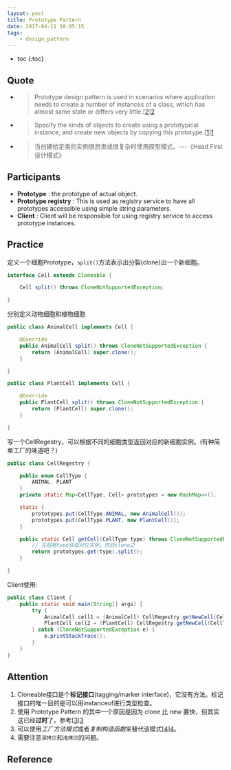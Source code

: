 ```yaml
---
layout: post
title: Prototype Pattern
date: 2017-04-11 20:05:15
tags:
    - design_pattern
---
```


* toc
{:toc}

## Quote
* >Prototype design pattern is used in scenarios where application needs to create a number of instances of a class, which has almost same state or differs very little.[[2]][2]

* >Specify the kinds of objects to create using a prototypical instance, and create new objects by copying this prototype.[[1]][1]

* >当创建给定类的实例很昂贵或很复杂时使用原型模式。---《Head First设计模式》

## Participants
* **Prototype** : the prototype of actual object.
* **Prototype registry** : This is used as registry service to have all prototypes accessible using simple string parameters.
* **Client** : Client will be responsible for using registry service to access prototype instances.

## Practice

定义一个细胞Prototype，`split()`方法表示出分裂(clone)出一个新细胞。
```java
interface Cell extends Cloneable {

    Cell split() throws CloneNotSupportedException;

}
```
分别定义动物细胞和植物细胞
```java
public class AnimalCell implements Cell {

    @Override
    public AnimalCell split() throws CloneNotSupportedException {
        return (AnimalCell) super.clone();
    }

}

public class PlantCell implements Cell {

    @Override
    public PlantCell split() throws CloneNotSupportedException {
        return (PlantCell) super.clone();
    }

}
```
写一个CellRegestry，可以根据不同的细胞类型返回对应的新细胞实例。(有种简单工厂的味道吧？)
```java
public class CellRegestry {

    public enum CellType {
        ANIMAL, PLANT
    }
    private static Map<CellType, Cell> prototypes = new HashMap<>();

    static {
        prototypes.put(CellType.ANIMAL, new AnimalCell());
        prototypes.put(CellType.PLANT, new PlantCell());
    }

    public static Cell getCell(CellType type) throws CloneNotSupportedException {
        // 先根据type获取对应实例，然后clone之
        return prototypes.get(type).split();
    }

}
```
Client使用:
```java
public class Client {
    public static void main(String[] args) {
        try {
            AnimalCell cell1 = (AnimalCell) CellRegestry.getNewCell(CellType.ANIMAL);
            PlantCell cell2 = (PlantCell) CellRegestry.getNewCell(CellType.PLANT);
        } catch (CloneNotSupportedException e) {
            e.printStackTrace();
        }
    }
}
```
## Attention
1. Cloneable接口是个**标记接口**(tagging/marker interface)，它没有方法。标记接口的唯一目的是可以用instanceof进行类型检查。
2. 使用 Prototype Pattern 的其中一个原因是因为 clone 比 new 要快，但其实这已经**过时**了，参考[[3]][3]
3. 可以使用*工厂方法模式*或者*复制构造函数*来替代该模式[[4]][4]。
4. 需要注意`深拷贝`和`浅拷贝`的问题。

## Reference

[1]:https://sourcemaking.com/design_patterns/prototype "sourcemaking: prototype"
[2]:http://howtodoinjava.com/design-patterns/creational/prototype-design-pattern-in-java "howtodoinjava: prototype-design-pattern-in-java"
[3]:http://stackoverflow.com/questions/2427317/java-prototype-pattern-new-vs-clone-vs-class-newinstance "Java 'Prototype' pattern - new vs clone vs class.newInstance"
[4]:http://stackoverflow.com/questions/3707612/cloning-vs-instantiating-a-new-class "cloning vs instantiating a new class"
